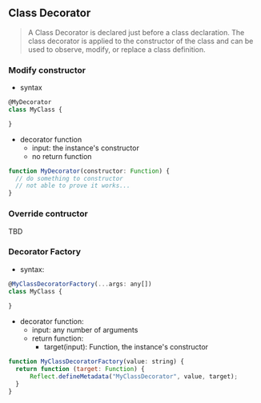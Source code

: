 ## Class Decorator

> A Class Decorator is declared just before a class declaration. The class decorator is applied to the constructor of the class and can be used to observe, modify, or replace a class definition. 

### Modify constructor

- syntax

```js
@MyDecorator
class MyClass {

}
```

- decorator function
  - input: the instance's constructor
  - no return function

```js
function MyDecorator(constructor: Function) {
  // do something to constructor
  // not able to prove it works...
}
```
### Override contructor

TBD

### Decorator Factory

- syntax:

```js
@MyClassDecoratorFactory(...args: any[])
class MyClass {
    
}
```

- decorator function:
  - input: any number of arguments
  - return function: 
    - target(input): Function, the instance's constructor

```js
function MyClassDecoratorFactory(value: string) {
  return function (target: Function) {
      Reflect.defineMetadata("MyClassDecorator", value, target);
  }
}
```
